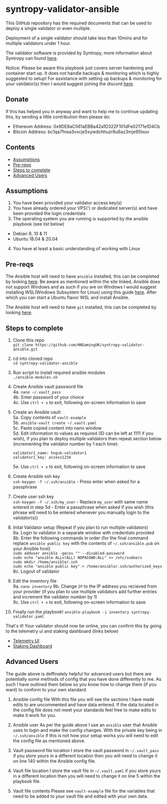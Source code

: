 # syntropy-validator-ansible

This GitHub repository has the required documents that can be used to deploy a single validator or even multiple.

Deployment of a single validator should take less than 10mins and for multiple validators under 1 hour.

The validator software is provided by Syntropy, more information about Syntropy can found [here](https://www.syntropynet.com/).

Notice: Please be aware this playbook just covers server hardening and container start up. It does not handle backups & monitoring which is highly suggested to setup! For assistance with setting up backups & monitoring for your validator(s) then I would suggest joining the discord [here](https://discord.gg/3gc9fzH4qd).

## Donate

If this has helped you in anyway and want to help me to continue updating this, by sending a little contribution then please do:

  - Ethereum Address: 0x9DE8aC561aEBBa42a1D322F101dFe02171e1D4Cb
  - Bitcoin  Address: bc1qa7fnea3vxcje5xywdchhuzr8u6az3mje95lxuv

## Contents

* [Assumptions](#assumptions)
* [Pre-reqs](#pre-reqs)
* [Steps to complete](#steps-to-complete)  
* [Advanced Users](#advanced-users)

## Assumptions

1. You have been provided your validator access key(s)
2. You have already ordered your VPS(') or dedicated server(s) and have been provided the login credentials  
3. The operating syetem you are running is supported by the ansible playbook (see list below)
  - Debian 9, 10 & 11
  - Ubuntu 18.04 & 20.04
4. You have at least a basic understanding of working with Linux

## Pre-reqs

The Ansible host will need to have `ansible` installed, this can be completed by looking [here](https://docs.ansible.com/ansible/latest/installation_guide/intro_installation.html). Be aware as mentioned within the site linked, Ansible does not support Windows and as such if you are on Windows I would suggest installing WSL(Windows Subsystem for Linux) using this guide [here](https://docs.microsoft.com/en-us/windows/wsl/install). After which you can start a Ubuntu flavor WSL and install Ansible. 

The Ansible host will need to have `git` installed, this can be completed by looking [here](https://git-scm.com/downloads).

## Steps to complete

1. Clone this repo  
`git clone https://github.com/HNGamingUK/syntropy-validator-ansible.git`

2. cd into cloned repo  
`cd syntropy-validator-ansible`

3. Run script to install required ansible modules  
`./ansible-modules.sh`

4. Create Ansible vault password file  
  4a. `nano ~/.vault_pass`  
  4b. Enter password of your choice  
  4c. Use `ctrl + x` to exit, following on-screen information to save

5. Create an Ansible vault  
  5a. Copy contents of `vault-example`  
  5b. `ansible-vault create ~/.vault.yaml`  
  5c. Paste copied content into nano window  
  5d. Edit information to values as required (ID can be left at 1111 if you wish), if you plan to deploy multiple validators then repeat section below (incrementing the validator number by 1 each time):
    ```
    validator1_name: hnguk-validator1
    validator1_key: access1234
    ```
    5e. Use `ctrl + x` to exit, following on-screen information to save

6. Create Ansible ssh key  
`ssh-keygen -f ~/.ssh/ansible` - Press enter when asked for a passphrase

7. Create user ssh key  
`ssh-keygen -f ~/.ssh/my_user` - Replace `my_user` with same name entered in step 5d - Enter a passphrase when asked if you wish (this phrase will need to be entered whenever you manually login to the validator(s))

8. Inital Validator setup (Repeat if you plan to run multiple validators)  
  8a. Login to validator in a separate window with credentials provided  
  8b. Enter the following commands in order (for the final command replace `ansible public key` with the contents of `~/.ssh/ansible.pub` on your Ansible host)  
`sudo adduser ansible -gecos "" --disabled-password`  
`sudo echo "ansible ALL=(ALL) NOPASSWD:ALL" >> /etc/sudoers`  
`sudo mkdir /home/ansible/.ssh`  
`sudo echo "ansible public key" > /home/ansible/.ssh/authorized_keys`  
  8c. Logout of validator

9. Edit the inventory file  
  9a. `nano inventory` 
  9b. Change `IP` to the IP address you recieved from your provider (if you plan to use mutliple validators add further entries and increment the validator number by 1)  
  9c. Use `ctrl + x` to exit, following on-screen information to save

10. Finally run the playbook!
`ansible-playbook -i inventory syntropy-validator.yaml`  

That's it! Your validator should now be online, you can confirm this by going to the telemetry ui and staking dashboard (links below)

* [Telemetry UI](https://telemetry-ui.syntropynet.com/)
* [Staking Dashboard](https://staking.syntropynet.com/)

## Advanced Users
The guide above is deffinately helpful for advanced users but there are potentially some methods of config that you have done differently to me. As such I have outlined them below so you know how to change them (if you want) to conform to your own standard.

1. Ansible config file
With this file you will see the sections I have made edits to are uncommented and have data entered. If the data located in the config file does not meet your standards feel free to make edits to make it work for you.

2. Ansible user
As per the guide above I use an `ansible` user that Ansible uses to login and make the config changes. With the private key being in `~/.ssh/ansible` if this is not how your setup works you will need to edit the config file as mentioned above.

3. Vault password file location
I store the vault password in `~/.vault_pass` if you store yours in a different location then you will need to change it on line 140 within the Ansible config file.

4. Vault file location
I store the vault file in `~/.vault.yaml` if you store yours in a different location then you will need to change it on line 5 within the playbook file.

5. Vault file contents
Please see `vault-example` file for the variables that need to be added to your vault file and edited with your own data.  